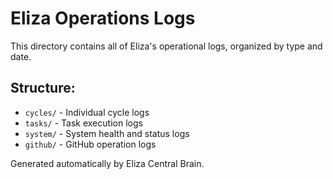 # Eliza Operations Logs

This directory contains all of Eliza's operational logs, organized by type and date.

## Structure:
- `cycles/` - Individual cycle logs
- `tasks/` - Task execution logs  
- `system/` - System health and status logs
- `github/` - GitHub operation logs

Generated automatically by Eliza Central Brain.
